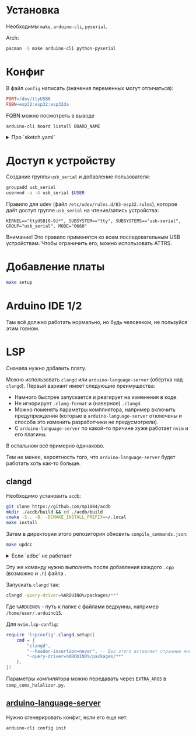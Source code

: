 # Установка
Необходимы `make`, `arduino-cli`, `pyserial`.

Arch:
```bash
pacman -S make arduino-cli python-pyserial
```

# Конфиг
В файл `config` написать (значения переменных могут отличаться):
```makefile
PORT=/dev/ttyUSB0
FQBN=esp32:esp32:esp32da
```

FQBN можно посмотреть в выводе
```
arduino-cli board listall BOARD_NAME
```

<details>
<summary>Про `sketch.yaml`</summary>
`sketch.yaml` будет сгенерирован автоматически после добавления платы и будет содержать те же поля,
что и `config`, но, эти значения умеют доставать из `sketch.yaml` не все команды `arduino-cli` и не
всегда, поэтому они передаются явно в `makefile`.
</details>

# Доступ к устройству
Создание группы `usb_serial` и добавление пользователя:
```bash
groupadd usb_serial
usermod -a -G usb_serial $USER
```

Правило для udev (файл `/etc/udev/rules.d/83-esp32.rules`), которое даёт доступ группе `usb_serial`
на чтение/запись устройства:
```
KERNEL=="ttyUSB[0-9]*", SUBSYSTEM=="tty", SUBSYSTEMS=="usb-serial", GROUP="usb_serial", MODE="0660"
```

Внимание! Это правило применятся ко всем последовательным USB устройствам.
Чтобы ограничить его, можно использовать ATTRS.

# Добавление платы
```bash
make setup
```

# Arduino IDE 1/2
Там всё должно работать нормально, но будь человеком, не пользуйся этим говном.

# LSP
Сначала нужно добавить плату.

Можно использовать `clangd` или `arduino-language-server` (обёртка над `clangd`).
Первый вариант имеет следующие преимущества:

* Намного быстрее запускается и реагирует на изменения в коде.
* Не игнорирует `.clang-format` и (наверное) `.clangd`.
* Можно поменять параметры комплиятора, например включить предупреждения (которые в
  `arduino-language-server` отключены и способа это изменить разработчики не предусмотрели).
* С `arduino-language-server` по какой-то причине хуже работает `nvim` и его плагины.

В остальном всё примерно одинаково.

Тем не менее, вероятность того, что `arduino-language-server` будет работать хоть как-то больше.

## clangd
Необходимо установить `acdb`:
```bash
git clone https://github.com/mp1884/acdb
mkdir ./acdb/build && cd ./acdb/build
cmake -S.. -B. -DCMAKE_INSTALL_PREFIX=~/.local
make install
```

Затем в директории этого репозитория обновить `compile_commands.json`:
```bash
make updcc
```

<details>
<summary>Если `adbc` не работает</summary>
Если с `adbc` будут какие-то проблемы, то можно достать `compile_commands.json` из
`/tmp/arduino/sketches/%SKETCH_ID%/` после выполнения команды:

```bash
arduino-cli compile --only-compilation-database
```

Где взять `%SKETCH_ID%` - непонятно. Затем нужно запускать `python comp_coms_halalizer.py`.
</details>

Эту же команду нужно выполнять после добавления каждого `.cpp` (возможно и `.h`) файла .

Запускать `clangd` так:
```bash
clangd -query-driver=%ARDUINO%/packages/**"
```

Где `%ARDUINO%` - путь к папке с файлами ведруины, например `/home/user/.arduino15`.

Для `nvim.lsp-config`:
```lua
require 'lspconfig'.clangd.setup({
    cmd = {
        "clangd",
        "--header-insertion=never", -- Без этого вставляет странные инклюды при использовании автокомплита.
        "-query-driver=%ARDUINO%/packages/**"
    },
})
```

Параметры компилятора можно передавать через `EXTRA_ARGS` в `comp_coms_halalizer.py`.

## [arduino-language-server](https://github.com/arduino/arduino-language-server)
Нужно сгенерировать конфиг, если его еще нет:
```bash
arduino-cli config init
```

